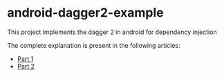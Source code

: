 # android-dagger2-example
This project implements the dagger 2 in android for dependency injection

The complete explanation is present in the following articles:
- [Part 1](https://janisharali.com/blog/introduction-to-dagger-2-using-dependency-injection-in-android-part-1-223289c2a01b)
- [Part 2](https://janisharali.com/blog/introduction-to-dagger-2-using-dependency-injection-in-android-part-2-b55857911bcd)
